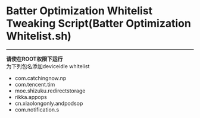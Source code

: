 # Batter Optimization Whitelist Tweaking Script(Batter Optimization Whitelist.sh)
***
**请使在ROOT权限下运行**  
为下列包名添加deviceidle whitelist  
- com.catchingnow.np
- com.tencent.tim
- moe.shizuku.redirectstorage
- rikka.appops
- cn.xiaolongonly.andpodsop
- com.notification.s
